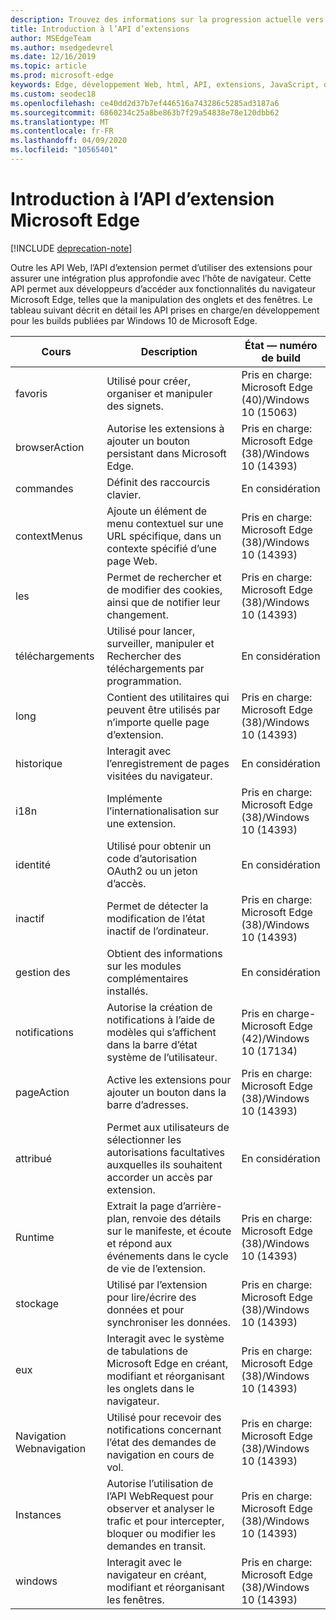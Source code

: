 ```yaml
---
description: Trouvez des informations sur la progression actuelle vers la fin de l’API d’extension Microsoft Edge.
title: Introduction à l’API d’extensions
author: MSEdgeTeam
ms.author: msedgedevrel
ms.date: 12/16/2019
ms.topic: article
ms.prod: microsoft-edge
keywords: Edge, développement Web, html, API, extensions, JavaScript, développeur
ms.custom: seodec18
ms.openlocfilehash: ce40dd2d37b7ef446516a743286c5285ad3187a6
ms.sourcegitcommit: 6860234c25a8be863b7f29a54838e78e120dbb62
ms.translationtype: MT
ms.contentlocale: fr-FR
ms.lasthandoff: 04/09/2020
ms.locfileid: "10565401"
---
```

# Introduction à l’API d’extension Microsoft Edge  

[!INCLUDE [deprecation-note](../includes/deprecation-note.md)]  

Outre les API Web, l’API d’extension permet d’utiliser des extensions pour assurer une intégration plus approfondie avec l’hôte de navigateur. Cette API permet aux développeurs d’accéder aux fonctionnalités du navigateur Microsoft Edge, telles que la manipulation des onglets et des fenêtres. Le tableau suivant décrit en détail les API prises en charge/en développement pour les builds publiées par Windows 10 de Microsoft Edge.


|     Cours     |                                                              Description                                                              |                État — numéro de build                 |
|---------------|---------------------------------------------------------------------------------------------------------------------------------------|------------------------------------------------------|
|   favoris   |                                          Utilisé pour créer, organiser et manipuler des signets.                                          | Pris en charge: Microsoft Edge (40)/Windows 10 (15063) |
| browserAction |                                 Autorise les extensions à ajouter un bouton persistant dans Microsoft Edge.                                  | Pris en charge: Microsoft Edge (38)/Windows 10 (14393) |
| commandes      |                                                      Définit des raccourcis clavier.                                                      | En considération
| contextMenus  |                           Ajoute un élément de menu contextuel sur une URL spécifique, dans un contexte spécifié d’une page Web.                            | Pris en charge: Microsoft Edge (38)/Windows 10 (14393) |
|    les    |                                 Permet de rechercher et de modifier des cookies, ainsi que de notifier leur changement.                                 | Pris en charge: Microsoft Edge (38)/Windows 10 (14393) |
|   téléchargements   |                           Utilisé pour lancer, surveiller, manipuler et Rechercher des téléchargements par programmation.                           |                 En considération                  |
|   long   |                                      Contient des utilitaires qui peuvent être utilisés par n’importe quelle page d’extension.                                       | Pris en charge: Microsoft Edge (38)/Windows 10 (14393) |
|    historique    |                                         Interagit avec l’enregistrement de pages visitées du navigateur.                                         |                 En considération                  |
|     i18n      |                                         Implémente l’internationalisation sur une extension.                                          | Pris en charge: Microsoft Edge (38)/Windows 10 (14393) |
|   identité    |                                       Utilisé pour obtenir un code d’autorisation OAuth2 ou un jeton d’accès.                                       |                 En considération                  |
|     inactif      |                                       Permet de détecter la modification de l’état inactif de l’ordinateur.                                        | Pris en charge: Microsoft Edge (38)/Windows 10 (14393) |
|  gestion des   |                                              Obtient des informations sur les modules complémentaires installés.                                                |                 En considération                  |
| notifications |                      Autorise la création de notifications à l’aide de modèles qui s’affichent dans la barre d’état système de l’utilisateur.                      | Pris en charge-Microsoft Edge (42)/Windows 10 (17134) |
|  pageAction   |                                      Active les extensions pour ajouter un bouton dans la barre d’adresses.                                       | Pris en charge: Microsoft Edge (38)/Windows 10 (14393) |
|  attribué  |                   Permet aux utilisateurs de sélectionner les autorisations facultatives auxquelles ils souhaitent accorder un accès par extension.                   |                 En considération                  |
|    Runtime    | Extrait la page d’arrière-plan, renvoie des détails sur le manifeste, et écoute et répond aux événements dans le cycle de vie de l’extension. | Pris en charge: Microsoft Edge (38)/Windows 10 (14393) |
|    stockage    |                                      Utilisé par l’extension pour lire/écrire des données et pour synchroniser les données.                                       | Pris en charge: Microsoft Edge (38)/Windows 10 (14393) |
|     eux      |                Interagit avec le système de tabulations de Microsoft Edge en créant, modifiant et réorganisant les onglets dans le navigateur.                | Pris en charge: Microsoft Edge (38)/Windows 10 (14393) |
| Navigation Webnavigation |                           Utilisé pour recevoir des notifications concernant l’état des demandes de navigation en cours de vol.                            | Pris en charge: Microsoft Edge (38)/Windows 10 (14393) |
|  Instances   |        Autorise l’utilisation de l’API WebRequest pour observer et analyser le trafic et pour intercepter, bloquer ou modifier les demandes en transit.        | Pris en charge: Microsoft Edge (38)/Windows 10 (14393) |
|    windows    |                              Interagit avec le navigateur en créant, modifiant et réorganisant les fenêtres.                              | Pris en charge: Microsoft Edge (38)/Windows 10 (14393) |

